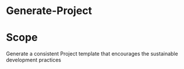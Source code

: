 # Generate-Project

# Scope
Generate a consistent Project template that encourages the sustainable development practices
